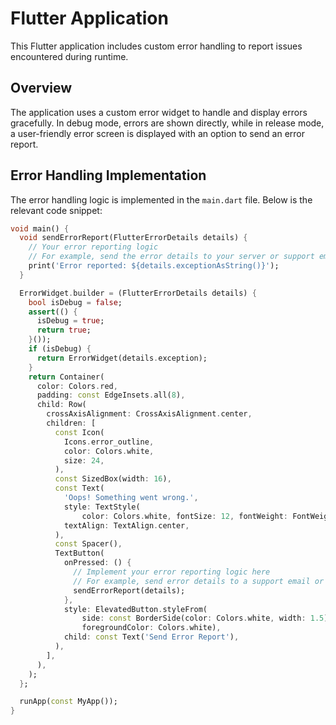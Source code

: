 # Flutter Application

This Flutter application includes custom error handling to report issues encountered during runtime.

## Overview

The application uses a custom error widget to handle and display errors gracefully. In debug mode, errors are shown directly, while in release mode, a user-friendly error screen is displayed with an option to send an error report.

## Error Handling Implementation

The error handling logic is implemented in the `main.dart` file. Below is the relevant code snippet:

```dart
void main() {
  void sendErrorReport(FlutterErrorDetails details) {
    // Your error reporting logic
    // For example, send the error details to your server or support email
    print('Error reported: ${details.exceptionAsString()}');
  }

  ErrorWidget.builder = (FlutterErrorDetails details) {
    bool isDebug = false;
    assert(() {
      isDebug = true;
      return true;
    }());
    if (isDebug) {
      return ErrorWidget(details.exception);
    }
    return Container(
      color: Colors.red,
      padding: const EdgeInsets.all(8),
      child: Row(
        crossAxisAlignment: CrossAxisAlignment.center,
        children: [
          const Icon(
            Icons.error_outline,
            color: Colors.white,
            size: 24,
          ),
          const SizedBox(width: 16),
          const Text(
            'Oops! Something went wrong.',
            style: TextStyle(
                color: Colors.white, fontSize: 12, fontWeight: FontWeight.bold),
            textAlign: TextAlign.center,
          ),
          const Spacer(),
          TextButton(
            onPressed: () {
              // Implement your error reporting logic here
              // For example, send error details to a support email or backend
              sendErrorReport(details);
            },
            style: ElevatedButton.styleFrom(
                side: const BorderSide(color: Colors.white, width: 1.5),
                foregroundColor: Colors.white),
            child: const Text('Send Error Report'),
          ),
        ],
      ),
    );
  };

  runApp(const MyApp());
}
